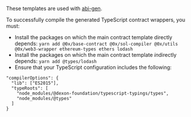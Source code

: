 These templates are used with [abi-gen](https://github.com/0xProject/0x-monorepo/tree/development/packages/abi-gen).

To successfully compile the generated TypeScript contract wrappers, you must:

-   Install the packages on which the main contract template directly depends: `yarn add @0x/base-contract @0x/sol-compiler @0x/utils @0x/web3-wrapper ethereum-types ethers lodash`
-   Install the packages on which the main contract template *in*directly depends: `yarn add @types/lodash`
-   Ensure that your TypeScript configuration includes the following:

```
"compilerOptions": {
  "lib": ["ES2015"],
  "typeRoots": [
    "node_modules/@dexon-foundation/typescript-typings/types",
    "node_modules/@types"
  ]
}
```
